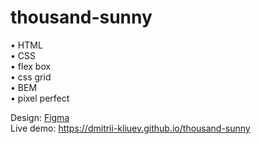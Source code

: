 # thousand-sunny

• HTML  
• CSS  
• flex box  
• css grid  
• BEM  
• pixel perfect

Design: [Figma](https://www.figma.com/file/i3VAzBOzLQ20Zd92iwqK9L/Thousand_Sunny__source?node-id=0%3A1)  
Live demo: https://dmitrii-kliuev.github.io/thousand-sunny

